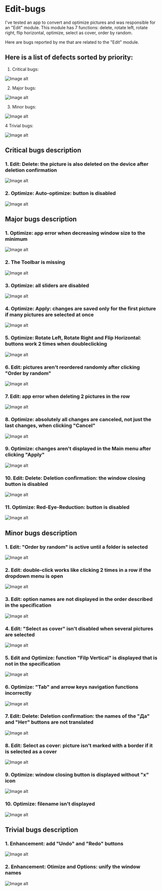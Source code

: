 # Edit-bugs

I've tested an app to convert and optimize pictures and was responsible for an "Edit" module. This module has 7 functions: delete, rotate left, rotate right, flip horizontal, optimize, select as cover, order by random.

Here are bugs reported by me that are related to the "Edit" module.

## Here is a list of defects sorted by priority:

   1. Critical bugs:
   
![Image alt](https://github.com/anna1799/Edit-screenshots/raw/master/critical.jpg)

   2. Major bugs:
   
![Image alt](https://github.com/anna1799/Edit-screenshots/raw/master/major.jpg)

   3. Minor bugs:
   
![Image alt](https://github.com/anna1799/Edit-screenshots/raw/master/minor.jpg)

   4 Trivial bugs:
   
![Image alt](https://github.com/anna1799/Edit-screenshots/raw/master/trivial.jpg)

## Critical bugs description

  ### 1. Edit: Delete: the picture is also deleted on the device after deletion confirmation
  
  ![Image alt](https://github.com/anna1799/Edit-screenshots/raw/master/jira_deletion_on_the_device.jpg)
    
  ### 2. Optimize: Auto-optimize: button is disabled
  
  ![Image alt](https://github.com/anna1799/Edit-screenshots/raw/master/auto-optimize_disabled.jpg)
  
## Major bugs description

  ### 1. Optimize: app error when decreasing window size to the minimum
  
  ![Image alt](https://github.com/anna1799/Edit-screenshots/raw/master/error_screen_size.jpg)
  
  ### 2. The Toolbar is missing
  
   ![Image alt](https://github.com/anna1799/Edit-screenshots/raw/master/toolbar.jpg)
  
  ### 3. Optimize: all sliders are disabled
  
   ![Image alt](https://github.com/anna1799/Edit-screenshots/raw/master/sliders.jpg)
   
  ### 4. Optimize: Apply: changes are saved only for the first picture if many pictures are selected at once
  
   ![Image alt](https://github.com/anna1799/Edit-screenshots/raw/master/apply_many_pictures.jpg)
  
  ### 5. Optimize: Rotate Left, Rotate Right and Flip Horizontal: buttons work 2 times when doubleclicking
  
   ![Image alt](https://github.com/anna1799/Edit-screenshots/raw/master/optimize_doubleclicking.jpg)
  
  ### 6. Edit: pictures aren't reordered randomly after clicking "Order by random"
  
   ![Image alt](https://github.com/anna1799/Edit-screenshots/raw/master/order.jpg)
    
  ### 7. Edit: app error when deleting 2 pictures in the row
  
  ![Image alt](https://github.com/anna1799/Edit-screenshots/raw/master/2_pictures.jpg)
  
  ### 8. Optimize: absolutely all changes are canceled, not just the last changes, when clicking "Cancel"
  
  ![Image alt](https://github.com/anna1799/Edit-screenshots/raw/master/cancel.jpg)
  
  ### 9. Optimize: changes aren't displayed in the Main menu after clicking "Apply"	

  ![Image alt](https://github.com/anna1799/Edit-screenshots/raw/master/main_menu.jpg)
   
  ### 10. Edit: Delete: Deletion confirmation: the window closing button is disabled
 
  ![Image alt](https://github.com/anna1799/Edit-screenshots/raw/master/confirmation.jpg)
  
  ### 11. Optimize: Red-Eye-Reduction: button is disabled

  ![Image alt](https://github.com/anna1799/Edit-screenshots/raw/master/red.jpg)

## Minor bugs description

  ### 1. Edit: "Order by random" is active until a folder is selected
  
  ![Image alt](https://github.com/anna1799/Edit-screenshots/raw/master/act.jpg)
 
  ### 2. Edit: double-click works like clicking 2 times in a row if the dropdown menu is open
  
  ![Image alt](https://github.com/anna1799/Edit-screenshots/raw/master/double.jpg)
  
  ### 3. Edit: option names are not displayed in the order described in the specification
  
  ![Image alt](https://github.com/anna1799/Edit-screenshots/raw/master/names.jpg)
  
  ### 4. Edit: "Select as cover" isn't disabled when several pictures are selected
  
  ![Image alt](https://github.com/anna1799/Edit-screenshots/raw/master/select.jpg)
  
  ### 5. Edit and Optimize: function "Filp Vertical" is displayed that is not in the specification
  
  ![Image alt](https://github.com/anna1799/Edit-screenshots/raw/master/flip.jpg)
    
  ### 6. Optimize: "Tab" and arrow keys navigation functions incorrectly
  
  ![Image alt](https://github.com/anna1799/Edit-screenshots/raw/master/tab.jpg)
  
  ### 7. Edit: Delete: Deletion confirmation: the names of the "Да" and "Нет" buttons are not translated
  
  ![Image alt](https://github.com/anna1799/Edit-screenshots/raw/master/yes.jpg)
  
  ### 8. Edit: Select as cover: picture isn't marked with a border if it is selected as a cover
  
  ![Image alt](https://github.com/anna1799/Edit-screenshots/raw/master/border.jpg)
  
  ### 9. Optimize: window closing button is displayed without "x" icon
  
  ![Image alt](https://github.com/anna1799/Edit-screenshots/raw/master/x.jpg)
  
  ### 10. Optimize: filename isn't displayed
  
   ![Image alt](https://github.com/anna1799/Edit-screenshots/raw/master/filename.jpg)
  
## Trivial bugs description

  ### 1. Enhancement: add "Undo" and "Redo" buttons
  
  ![Image alt](https://github.com/anna1799/Edit-screenshots/raw/master/undo.jpg)
  
  ### 2. Enhancement: Otimize and Options: unify the window names
  
  ![Image alt](https://github.com/anna1799/Edit-screenshots/raw/master/unify.jpg)
  
 
  
  
